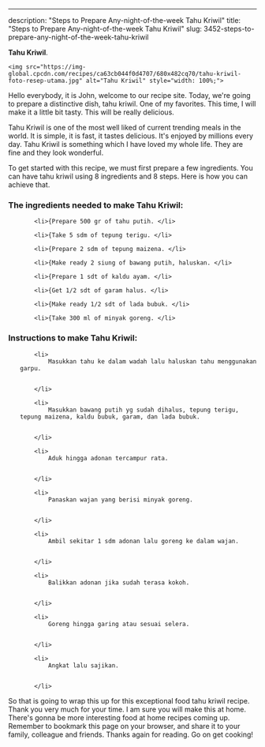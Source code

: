 ---
description: "Steps to Prepare Any-night-of-the-week Tahu Kriwil"
title: "Steps to Prepare Any-night-of-the-week Tahu Kriwil"
slug: 3452-steps-to-prepare-any-night-of-the-week-tahu-kriwil

<p>
	<strong>Tahu Kriwil</strong>. 
	
</p>
<p>
	
	<img src="https://img-global.cpcdn.com/recipes/ca63cb044f0d4707/680x482cq70/tahu-kriwil-foto-resep-utama.jpg" alt="Tahu Kriwil" style="width: 100%;">
	
	
</p>
<p>
	Hello everybody, it is John, welcome to our recipe site. Today, we're going to prepare a distinctive dish, tahu kriwil. One of my favorites. This time, I will make it a little bit tasty. This will be really delicious.
</p>
	
<p>
	
</p>
<p>
	Tahu Kriwil is one of the most well liked of current trending meals in the world. It is simple, it is fast, it tastes delicious. It's enjoyed by millions every day. Tahu Kriwil is something which I have loved my whole life. They are fine and they look wonderful.
</p>

<p>
To get started with this recipe, we must first prepare a few ingredients. You can have tahu kriwil using 8 ingredients and 8 steps. Here is how you can achieve that.
</p>

<h3>The ingredients needed to make Tahu Kriwil:</h3>

<ol>
	
		<li>{Prepare 500 gr of tahu putih. </li>
	
		<li>{Take 5 sdm of tepung terigu. </li>
	
		<li>{Prepare 2 sdm of tepung maizena. </li>
	
		<li>{Make ready 2 siung of bawang putih, haluskan. </li>
	
		<li>{Prepare 1 sdt of kaldu ayam. </li>
	
		<li>{Get 1/2 sdt of garam halus. </li>
	
		<li>{Make ready 1/2 sdt of lada bubuk. </li>
	
		<li>{Take 300 ml of minyak goreng. </li>
	
</ol>
<p>
	
</p>

<h3>Instructions to make Tahu Kriwil:</h3>

<ol>
	
		<li>
			Masukkan tahu ke dalam wadah lalu haluskan tahu menggunakan garpu.
			
			
		</li>
	
		<li>
			Masukkan bawang putih yg sudah dihalus, tepung terigu, tepung maizena, kaldu bubuk, garam, dan lada bubuk.
			
			
		</li>
	
		<li>
			Aduk hingga adonan tercampur rata.
			
			
		</li>
	
		<li>
			Panaskan wajan yang berisi minyak goreng.
			
			
		</li>
	
		<li>
			Ambil sekitar 1 sdm adonan lalu goreng ke dalam wajan.
			
			
		</li>
	
		<li>
			Balikkan adonan jika sudah terasa kokoh.
			
			
		</li>
	
		<li>
			Goreng hingga garing atau sesuai selera.
			
			
		</li>
	
		<li>
			Angkat lalu sajikan.
			
			
		</li>
	
</ol>

<p>
	
</p>

<p>
	So that is going to wrap this up for this exceptional food tahu kriwil recipe. Thank you very much for your time. I am sure you will make this at home. There's gonna be more interesting food at home recipes coming up. Remember to bookmark this page on your browser, and share it to your family, colleague and friends. Thanks again for reading. Go on get cooking!
</p>
